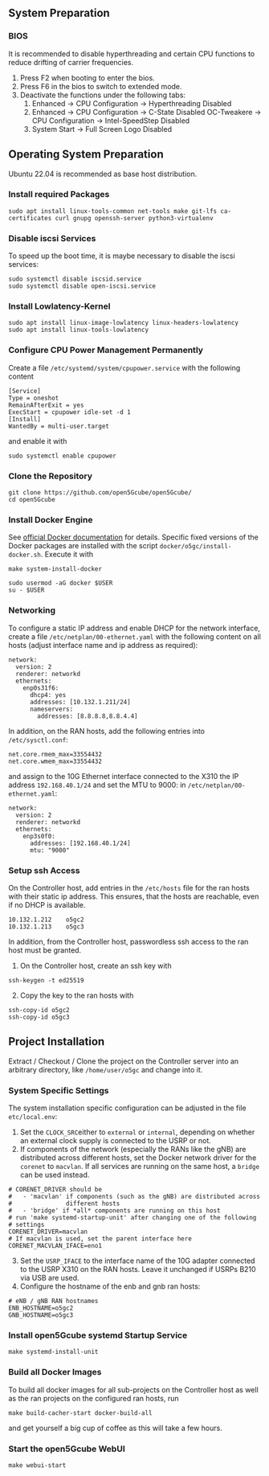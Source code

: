 ## System Preparation
### BIOS
It is recommended to disable hyperthreading and certain CPU functions to reduce drifting of
carrier frequencies.

1. Press F2 when booting to enter the bios.
2. Press F6 in the bios to switch to extended mode.
3. Deactivate the functions under the following tabs:
    1. Enhanced -> CPU Configuration -> Hyperthreading Disabled
    2. Enhanced -> CPU Configuration -> C-State Disabled OC-Tweakere
       -> CPU Configuration -> Intel-SpeedStep Disabled
    3. System Start -> Full Screen Logo Disabled

## Operating System Preparation
Ubuntu 22.04 is recommended as base host distribution.

### Install required Packages
```console
sudo apt install linux-tools-common net-tools make git-lfs ca-certificates curl gnupg openssh-server python3-virtualenv
```

### Disable iscsi Services
To speed up the boot time, it is maybe necessary to disable the iscsi services:
```console
sudo systemctl disable iscsid.service
sudo systemctl disable open-iscsi.service
```

### Install Lowlatency-Kernel
```console
sudo apt install linux-image-lowlatency linux-headers-lowlatency
sudo apt install linux-tools-lowlatency
```

### Configure CPU Power Management Permanently
Create a file ``/etc/systemd/system/cpupower.service`` with the following content
```systemd
[Service]
Type = oneshot
RemainAfterExit = yes
ExecStart = cpupower idle-set -d 1
[Install]
WantedBy = multi-user.target
```
and enable it with
```
sudo systemctl enable cpupower
```

### Clone the Repository
```console
git clone https://github.com/open5Gcube/open5Gcube/
cd open5Gcube
```

### Install Docker Engine
See [official Docker documentation](https://docs.docker.com/engine/install/ubuntu/#install-using-the-repository)
for details. Specific fixed versions of the Docker packages are installed with the script
``docker/o5gc/install-docker.sh``. Execute it with
```console
make system-install-docker
```
```console
sudo usermod -aG docker $USER
su - $USER
```

### Networking
To configure a static IP address and enable DHCP for the network interface, create a file
``/etc/netplan/00-ethernet.yaml`` with the following content on all hosts (adjust interface
name and ip address as required):
```
network:
  version: 2
  renderer: networkd
  ethernets:
    enp0s31f6:
      dhcp4: yes
      addresses: [10.132.1.211/24]
      nameservers:
        addresses: [8.8.8.8,8.8.4.4]
```
In addition, on the RAN hosts, add the following entries into ``/etc/sysctl.conf``:
```
net.core.rmem_max=33554432
net.core.wmem_max=33554432
```
and assign to the 10G Ethernet interface connected to the X310 the IP address ``192.168.40.1/24``
and set the MTU to 9000: in ``/etc/netplan/00-ethernet.yaml``:
```
network:
  version: 2
  renderer: networkd
  ethernets:
    enp3s0f0:
      addresses: [192.168.40.1/24]
      mtu: "9000"
```

### Setup ssh Access
On the Controller host, add entries in the ``/etc/hosts`` file for the ran hosts with their
static ip address. This ensures, that the hosts are reachable, even if no DHCP is available.
```console
10.132.1.212    o5gc2
10.132.1.213    o5gc3
```

In addition, from the Controller host, passwordless ssh access to the ran host must be granted.

1. On the Controller host, create an ssh key with
```console
ssh-keygen -t ed25519
```
2. Copy the key to the ran hosts with
```console
ssh-copy-id o5gc2
ssh-copy-id o5gc3
```

## Project Installation
Extract / Checkout / Clone the project on the Controller server into an arbitrary directory,
like ``/home/user/o5gc`` and change into it.

### System Specific Settings
The system installation specific configuration can be adjusted in the file ``etc/local.env``:

1. Set the ``CLOCK_SRC``either to ``external`` or ``internal``, depending on whether an external
clock supply is connected to the USRP or not.
2. If components of the network (especially the RANs like the gNB) are distributed across
different hosts, set the Docker network driver for the ``corenet`` to ``macvlan``. If all
services are running on the same host, a ``bridge`` can be used instead.
```shell
# CORENET_DRIVER should be
#   - 'macvlan' if components (such as the gNB) are distributed across
#               different hosts
#   - 'bridge' if *all* components are running on this host
# run 'make systemd-startup-unit' after changing one of the following
# settings
CORENET_DRIVER=macvlan
# If macvlan is used, set the parent interface here
CORENET_MACVLAN_IFACE=eno1
```
3. Set the ``USRP_IFACE`` to the interface name of the 10G adapter connected to the USRP X310
on the RAN hosts. Leave it unchanged if USRPs B210 via USB are used.
4. Configure the hostname of the enb and gnb ran hosts:
```shell
# eNB / gNB RAN hostnames
ENB_HOSTNAME=o5gc2
GNB_HOSTNAME=o5gc3
```

### Install open5Gcube systemd Startup Service
```console
make systemd-install-unit
```

### Build all Docker Images
To build all docker images for all sub-projects on the Controller host as well as the ran projects
on the configured ran hosts, run
```
make build-cacher-start docker-build-all
```
and get yourself a big cup of coffee as this will take a few hours.

### Start the open5Gcube WebUI
```console
make webui-start
```
